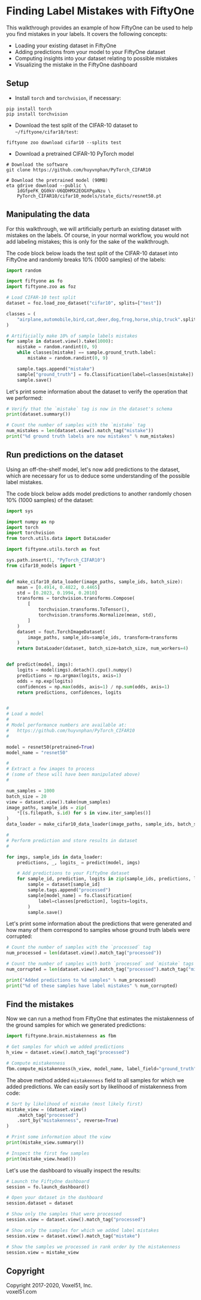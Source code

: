 # Finding Label Mistakes with FiftyOne

This walkthrough provides an example of how FiftyOne can be used to help you
find mistakes in your labels. It covers the following concepts:

-   Loading your existing dataset in FiftyOne
-   Adding predictions from your model to your FiftyOne dataset
-   Computing insights into your dataset relating to possible mistakes
-   Visualizing the mistake in the FiftyOne dashboard

## Setup

-   Install `torch` and `torchvision`, if necessary:

```shell
pip install torch
pip install torchvision
```

-   Download the test split of the CIFAR-10 dataset to
    `~/fiftyone/cifar10/test`:

```shell
fiftyone zoo download cifar10 --splits test
```

-   Download a pretrained CIFAR-10 PyTorch model

```shell
# Download the software
git clone https://github.com/huyvnphan/PyTorch_CIFAR10

# Download the pretrained model (90MB)
eta gdrive download --public \
    1dGfpeFK_QG0kV-U6QDHMX2EOGXPqaNzu \
    PyTorch_CIFAR10/cifar10_models/state_dicts/resnet50.pt
```

## Manipulating the data

For this walkthrough, we will artificially perturb an existing dataset with
mistakes on the labels. Of course, in your normal workflow, you would not add
labeling mistakes; this is only for the sake of the walkthrough.

The code block below loads the test split of the CIFAR-10 dataset into FiftyOne
and randomly breaks 10% (1000 samples) of the labels:

```py
import random

import fiftyone as fo
import fiftyone.zoo as foz

# Load CIFAR-10 test split
dataset = foz.load_zoo_dataset("cifar10", splits=["test"])

classes = (
    "airplane,automobile,bird,cat,deer,dog,frog,horse,ship,truck".split(",")
)

# Artificially make 10% of sample labels mistakes
for sample in dataset.view().take(1000):
    mistake = random.randint(0, 9)
    while classes[mistake] == sample.ground_truth.label:
        mistake = random.randint(0, 9)

    sample.tags.append("mistake")
    sample["ground_truth"] = fo.Classification(label=classes[mistake])
    sample.save()
```

Let's print some information about the dataset to verify the operation that we
performed:

```py
# Verify that the `mistake` tag is now in the dataset's schema
print(dataset.summary())

# Count the number of samples with the `mistake` tag
num_mistakes = len(dataset.view().match_tag("mistake"))
print("%d ground truth labels are now mistakes" % num_mistakes)
```

## Run predictions on the dataset

Using an off-the-shelf model, let's now add predictions to the dataset, which
are necessary for us to deduce some understanding of the possible label
mistakes.

The code block below adds model predictions to another randomly chosen 10%
(1000 samples) of the dataset:

```py
import sys

import numpy as np
import torch
import torchvision
from torch.utils.data import DataLoader

import fiftyone.utils.torch as fout

sys.path.insert(1, "PyTorch_CIFAR10")
from cifar10_models import *


def make_cifar10_data_loader(image_paths, sample_ids, batch_size):
    mean = [0.4914, 0.4822, 0.4465]
    std = [0.2023, 0.1994, 0.2010]
    transforms = torchvision.transforms.Compose(
        [
            torchvision.transforms.ToTensor(),
            torchvision.transforms.Normalize(mean, std),
        ]
    )
    dataset = fout.TorchImageDataset(
        image_paths, sample_ids=sample_ids, transform=transforms
    )
    return DataLoader(dataset, batch_size=batch_size, num_workers=4)


def predict(model, imgs):
    logits = model(imgs).detach().cpu().numpy()
    predictions = np.argmax(logits, axis=1)
    odds = np.exp(logits)
    confidences = np.max(odds, axis=1) / np.sum(odds, axis=1)
    return predictions, confidences, logits


#
# Load a model
#
# Model performance numbers are available at:
#   https://github.com/huyvnphan/PyTorch_CIFAR10
#

model = resnet50(pretrained=True)
model_name = "resnet50"

#
# Extract a few images to process
# (some of these will have been manipulated above)
#

num_samples = 1000
batch_size = 20
view = dataset.view().take(num_samples)
image_paths, sample_ids = zip(
    *[(s.filepath, s.id) for s in view.iter_samples()]
)
data_loader = make_cifar10_data_loader(image_paths, sample_ids, batch_size)

#
# Perform prediction and store results in dataset
#

for imgs, sample_ids in data_loader:
    predictions, _, logits_ = predict(model, imgs)

    # Add predictions to your FiftyOne dataset
    for sample_id, prediction, logits in zip(sample_ids, predictions, logits_):
        sample = dataset[sample_id]
        sample.tags.append("processed")
        sample[model_name] = fo.Classification(
            label=classes[prediction], logits=logits,
        )
        sample.save()
```

Let's print some information about the predictions that were generated and how
many of them correspond to samples whose ground truth labels were corrupted:

```py
# Count the number of samples with the `processed` tag
num_processed = len(dataset.view().match_tag("processed"))

# Count the number of samples with both `processed` and `mistake` tags
num_corrupted = len(dataset.view().match_tag("processed").match_tag("mistake"))

print("Added predictions to %d samples" % num_processed)
print("%d of these samples have label mistakes" % num_corrupted)
```

## Find the mistakes

Now we can run a method from FiftyOne that estimates the mistakenness of the
ground samples for which we generated predictions:

```py
import fiftyone.brain.mistakenness as fbm

# Get samples for which we added predictions
h_view = dataset.view().match_tag("processed")

# Compute mistakenness
fbm.compute_mistakenness(h_view, model_name, label_field="ground_truth")
```

The above method added `mistakenness` field to all samples for which we added
predictions. We can easily sort by likelihood of mistakenness from code:

```py
# Sort by likelihood of mistake (most likely first)
mistake_view = (dataset.view()
    .match_tag("processed")
    .sort_by("mistakenness", reverse=True)
)

# Print some information about the view
print(mistake_view.summary())

# Inspect the first few samples
print(mistake_view.head())
```

Let's use the dashboard to visually inspect the results:

```py
# Launch the FiftyOne dashboard
session = fo.launch_dashboard()

# Open your dataset in the dashboard
session.dataset = dataset

# Show only the samples that were processed
session.view = dataset.view().match_tag("processed")

# Show only the samples for which we added label mistakes
session.view = dataset.view().match_tag("mistake")

# Show the samples we processed in rank order by the mistakenness
session.view = mistake_view
```

## Copyright

Copyright 2017-2020, Voxel51, Inc.<br> voxel51.com
